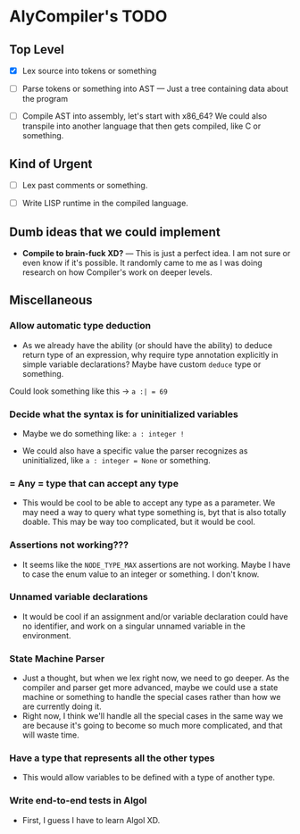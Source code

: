 # AlyCompiler's TODO

## Top Level

- [x] Lex source into tokens or something

- [ ] Parse tokens or something into AST — Just a tree containing data about the program

- [ ] Compile AST into assembly, let's start with x86_64? We could also transpile into another language that then gets compiled, like C or something.

## Kind of Urgent

- [ ] Lex past comments or something.

- [ ] Write LISP runtime in the compiled language.

## Dumb ideas that we could implement

- **Compile to brain-fuck XD?** — This is just a perfect idea. I am not sure or even know if it's possible. It randomly came to me as I was doing research on how Compiler's work on deeper levels.

## Miscellaneous

### Allow automatic type deduction

- As we already have the ability (or should have the ability) to deduce return type of an expression, why require type annotation explicitly in simple variable declarations? Maybe have custom `deduce` type or something.

Could look something like this -> `a :| = 69`


### Decide what the syntax is for uninitialized variables

- Maybe we do something like: ` a : integer ! `

- We could also have a specific value the parser recognizes as uninitialized, like ` a : integer = None ` or something.

### = Any = type that can accept any type

- This would be cool to be able to accept any type as a parameter. We may need a way to query what type something is, byt that is also totally doable. This may be way too complicated, but it would be cool.

### Assertions not working???

- It seems like the `NODE_TYPE_MAX` assertions are not working. Maybe I have to case the enum value to an integer or something. I don't know.

### Unnamed variable declarations

- It would be cool if an assignment and/or variable declaration could have no identifier, and work on a singular unnamed variable in the environment.

### State Machine Parser

- Just a thought, but when we lex right now, we need to go deeper. As the compiler and parser get more advanced, maybe we could use a state machine or something to handle the special cases rather than how we are currently doing it.
- Right now, I think we'll handle all the special cases in the same way we are because it's going to become so much more complicated, and that will waste time.

### Have a type that represents all the other types

- This would allow variables to be defined with a type of another type.

### Write end-to-end tests in Algol

- First, I guess I have to learn Algol XD.
